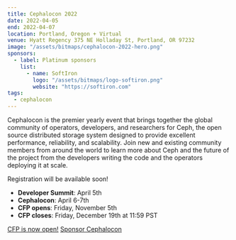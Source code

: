 ```yaml
---
title: Cephalocon 2022
date: 2022-04-05
end: 2022-04-07
location: Portland, Oregon + Virtual
venue: Hyatt Regency 375 NE Holladay St, Portland, OR 97232
image: "/assets/bitmaps/cephalocon-2022-hero.png"
sponsors:
  - label: Platinum sponsors
    list:
      - name: SoftIron
        logo: "/assets/bitmaps/logo-softiron.png"
        website: "https://softiron.com"
tags:
  - cephalocon
---
```


Cephalocon is the premier yearly event that brings together the global community of operators, developers, and researchers for Ceph, the open source distributed storage system designed to provide excellent performance, reliability, and scalability. Join new and existing community members from around the world to learn more about Ceph and the future of the project from the developers writing the code and the operators deploying it at scale.

Registration will be available soon!

- **Developer Summit**: April 5th
- **Cephalocon**: April 6-7th
- **CFP opens**: Friday, November 5th
- **CFP closes**: Friday, December 19th at 11:59 PST

<a class="button" href="https://linuxfoundation.smapply.io/prog/cephalocon_2022/" rel="noreferrer noopener" target="_blank">CFP is now open!</a>
<a class="button" href="https://events.linuxfoundation.org/sponsor-ceph22" rel="noreferrer noopener" target="_blank">Sponsor Cephalocon</a>
